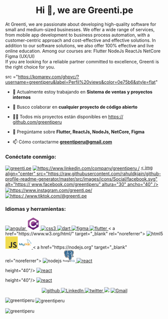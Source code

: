 <h1 align="center">Hi 👋, we are Greenti.pe</h1>
<p>At Greenti, we are passionate about developing high-quality software for small and medium-sized businesses. We offer a wide range of services, from mobile app development to business process automation, with a customer-centric approach and cost-effective and effective solutions.  In addition to our software solutions, we also offer 100% effective and live online education. Among our courses are:  Flutter NodeJs ReactJs NetCore Figma (UX/UI) 
<br>If you are looking for a reliable partner committed to excellence, Greenti is the right choice for you.</p>
<p align="left"> 
  <img

src ="https://komarev.com/ghpvc/?username=greentiperu&label=Perfil%20views&color=0e75b6&style=flat"

- 🔭 Actualmente estoy trabajando en **Sistema de ventas y proyectos internos**

- 👯 Busco colaborar en **cualquier proyecto de código abierto**

- 👨‍💻 Todos mis proyectos están disponibles en [https:// github.com/greentiperu](https://github.com/greentiperu)

- 💬 Pregúntame sobre **Flutter, ReactJs, NodeJs, NetCore, Figma**

- 📫 Cómo contactarme **greentiperu@gmail.com**

<h3 align="left">Conéctate conmigo:</h3>
<p align="left">
<a href="https://dev.to/greenti.pe" target="blank"><img align ="center" src="https://raw.githubusercontent.com/rahuldkjain/github-profile-readme-generator/master/src/images/icons/Social/devto.svg" alt="greenti.pe" height= "30" ancho="40" /></a>
<a href="https://linkedin.com/in/https://www.linkedin.com/company/greentiperu/" target="blank"><img align="center" src="https:// raw.githubusercontent.com/rahuldkjain/github-profile-readme-generator/master/src/images/icons/Social/linked-in-alt.svg" alt="https://www.linkedin.com/company/greentiperu /" alto="30" ancho="40" /></a>
<a href="https://fb.com/https://www.facebook.com/greentiperu" target="blank">< img align="center" src="https://raw.githubusercontent.com/rahuldkjain/github-profile-readme-generator/master/src/images/icons/Social/facebook.svg" alt="https:// www.facebook.com/greentiperu" altura="30" ancho="40" /></a>
<a href="https://instagram.com/https://www.instagram.com/greenti.pe/" target="blank"><img align="center" src="https://raw. githubusercontent.com/rahuldkjain/github-profile-readme-generator/master/src/images/icons/Social/instagram.svg" alt="https://www.instagram.com/greenti.pe/" height="30 "ancho="40" /></a>
<a href="https://www.youtube.com/c/https://www.tiktok.com/@greenti.pe" target="blanco"> <img align="center" src="https://raw.githubusercontent.com/rahuldkjain/github-profile-readme-generator/master/src/images/icons/Social/youtube.svg" alt="https:/ /www.tiktok.com/@greenti.pe" altura="30" ancho="40" /></a>
</p>

<h3 align="left">Idiomas y herramientas:</h3>
<p align="left"> <a href="https://angular.io" target="_blank" rel="noreferrer"> <img src="https://angular.io/assets/images/logos /angular/angular.svg" alt="angular" ancho="40" altura="40"/> </a> <a href="https://www.w3schools.com/cs/" target="_blank " rel="noreferrer"> <img src="https://raw.githubusercontent.com/devicons/devicon/master/icons/csharp/csharp-original.svg" alt="csharp" width="40" height= "40"/> </a> <a href="https://www.w3schools.com/css/" target="_blank" rel="noreferrer"> <img src="https://raw.githubusercontent .com/devicons/devicon/master/icons/css3/css3-original-wordmark.svg" alt="css3" width="40" height="40"/> </a> <a href="https:// dart.dev" target="_blank" rel="noreferrer"> <img src="https://www.vectorlogo.zone/logos/dartlang/dartlang-icon.svg" alt="dart" width="40" height="40"/> </a> <a href="https://www.figma.com/" target="_blank" rel="noreferrer"> <img src="https://www.vectorlogo .zone/logos/figma/figma-icon.svg" alt="figma" width="40" height="40"/> </a> <a href="https://flutter.dev" target=" _blank" rel="noreferrer"> <img src="https://www.vectorlogo.zone/logos/flutterio/flutterio-icon.svg" alt="flutter" width="40" height="40"/> </a> < a href="https://www.w3.org/html/" target="_blank" rel="noreferrer"> <img src="https://raw.githubusercontent.com/devicons/devicon/master/icons /html5/html5-original-wordmark.svg" alt="html5" width="40" height="40"/> </a> <a href="https://developer.mozilla.org/en-US /docs/Web/JavaScript" target="_blank" rel="noreferrer"> <img src="https://raw.githubusercontent.com/devicons/devicon/master/icons/javascript/javascript-original.svg" alt ="javascript" width="40" height="40"/> </a> <a href="https://www.mysql.com/" target="_blank" rel="noreferrer"> <img src=" https://raw.githubusercontent.com/devicons/devicon/master/icons/mysql/mysql-original-wordmark.svg" alt="mysql" width="40" height="40"/> </a> < a href="https://nodejs.org" target="_blank" rel="noreferrer"> <img src="https://raw.githubusercontent.com/devicons/devicon/master/icons/nodejs/nodejs- original-wordmark.svg" alt="nodejs" width="40" height="40"/> </a> <a href="https://www.postgresql.org" target="_blank"rel="noreferrer"> <img src="https://raw.githubusercontent.com/devicons/devicon/master/icons/postgresql/postgresql-original-wordmark.svg" alt="postgresql" width="40" height ="40"/> </a> <a href="https://reactjs.org/" target="_blank" rel="noreferrer"> <img src="https://raw.githubusercontent.com/ devicons/devicon/master/icons/react/react-original-wordmark.svg" alt="react" width="40" height="40"/> </a> </p>height="40"/> </a> <a href="https://reactjs.org/" target="_blank" rel="noreferrer"> <img src="https://raw.githubusercontent.com /devicons/devicon/master/icons/react/react-original-wordmark.svg" alt="react" width="40" height="40"/> </a> </p>height="40"/> </a> <a href="https://reactjs.org/" target="_blank" rel="noreferrer"> <img src="https://raw.githubusercontent.com /devicons/devicon/master/icons/react/react-original-wordmark.svg" alt="react" width="40" height="40"/> </a> </p>
<p align="center" dir="auto">
<a href="https://github.com/advaith-unnikrishnan">
<img src="https://camo.githubusercontent.com/b2d1ae072c968dbeaf2232f0e1071ae5a7b218b11caec1ae5c69c10ef370a3cc/68747470733a2f2f696d672e736869656c64732e696f2f62616467652f6769746875622d2532333234323932652e7376673f267374796c653d666f722d7468652d6261646765266c6f676f3d676974687562266c6f676f436f6c6f723d7768697465" alt="github" data-canonical-src="https://img.shields.io/badge/github-%2324292e.svg?&amp;style=for-the-badge&amp;logo=github&amp;logoColor=white" style="max-width: 100%;">
</a>
<a href="https://www.linkedin.com/in/advaithu/" rel="nofollow">
<img alt="LinkedIn" src="https://camo.githubusercontent.com/8bb7c1de40aadb0d8eede2add7716932344b30235088d239831fe0e884de8f82/68747470733a2f2f696d672e736869656c64732e696f2f62616467652f6c696e6b6564696e2532302d2532333030373742352e7376673f267374796c653d666f722d7468652d6261646765266c6f676f3d6c696e6b6564696e266c6f676f436f6c6f723d7768697465" data-canonical-src="https://img.shields.io/badge/linkedin%20-%230077B5.svg?&amp;style=for-the-badge&amp;logo=linkedin&amp;logoColor=white" style="max-width: 100%;">
</a>
<a href="https://twitter.com/advaith_u" rel="nofollow">
<img src="https://camo.githubusercontent.com/13039975938e719b60e38191d050a182c1615f0e64a87494792c510ee111917a/68747470733a2f2f696d672e736869656c64732e696f2f62616467652f747769747465722d2532333030616365652e7376673f267374796c653d666f722d7468652d6261646765266c6f676f3d74776974746572266c6f676f436f6c6f723d7768697465" alt="twitter" data-canonical-src="https://img.shields.io/badge/twitter-%2300acee.svg?&amp;style=for-the-badge&amp;logo=twitter&amp;logoColor=white" style="max-width: 100%;">
</a>
<a href="https://blog.advaith.co/" rel="nofollow">
<img src="https://camo.githubusercontent.com/4903b1622b93d6b463a65bfd79c818140334fb599ee94d2c3143a3ba58683138/68747470733a2f2f696d672e736869656c64732e696f2f62616467652f486173686e6f64652d3239363246463f7374796c653d666f722d7468652d6261646765266c6f676f3d686173686e6f6465266c6f676f436f6c6f723d7768697465" data-canonical-src="https://img.shields.io/badge/Hashnode-2962FF?style=for-the-badge&amp;logo=hashnode&amp;logoColor=white" style="max-width: 100%;"></a>
<a href="mailto:advaithunni2000@gmail.com">
<img alt="Gmail" src="https://camo.githubusercontent.com/571384769c09e0c66b45e39b5be70f68f552db3e2b2311bc2064f0d4a9f5983b/68747470733a2f2f696d672e736869656c64732e696f2f62616467652f476d61696c2d4431343833363f7374796c653d666f722d7468652d6261646765266c6f676f3d676d61696c266c6f676f436f6c6f723d7768697465" data-canonical-src="https://img.shields.io/badge/Gmail-D14836?style=for-the-badge&amp;logo=gmail&amp;logoColor=white" style="max-width: 100%;">
</a></p>
<p><img align="left" src="https://github-readme-stats.vercel.app/api/top-langs?username=greentiperu&show_icons=true&locale=en&layout=compact" alt="greentiperu" /> </p>

<p> <img align="center" src="https://github-readme-stats.vercel.app/api?username=greentiperu&show_icons=true&locale=en" alt="greentiperu" /> </p>

<p><img align="center" src="https://github-readme-streak-stats.herokuapp.com/?user=greentiperu&" alt="greentiperu" /></p>

